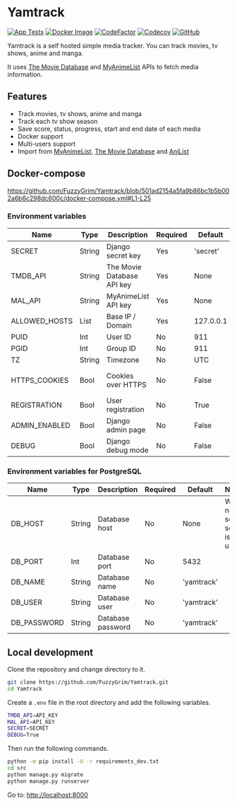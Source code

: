 # Yamtrack

[![App Tests](https://github.com/FuzzyGrim/Yamtrack/actions/workflows/app-tests.yml/badge.svg)](https://github.com/FuzzyGrim/Yamtrack/actions/workflows/app-tests.yml)
[![Docker Image](https://github.com/FuzzyGrim/Yamtrack/actions/workflows/docker-image.yml/badge.svg)](https://github.com/FuzzyGrim/Yamtrack/actions/workflows/docker-image.yml)
[![CodeFactor](https://www.codefactor.io/repository/github/fuzzygrim/yamtrack/badge)](https://www.codefactor.io/repository/github/fuzzygrim/yamtrack)
[![Codecov](https://codecov.io/github/FuzzyGrim/Yamtrack/branch/main/graph/badge.svg?token=PWUG660120)](https://codecov.io/github/FuzzyGrim/Yamtrack)
[![GitHub](https://img.shields.io/badge/license-GPL--3.0-blue)](https://github.com/FuzzyGrim/Yamtrack/blob/main/LICENSE)

Yamtrack is a self hosted simple media tracker. You can track movies, tv shows, anime and manga.

It uses [The Movie Database](https://www.themoviedb.org/) and [MyAnimeList](https://myanimelist.net/) APIs to fetch media information.


## Features

- Track movies, tv shows, anime and manga
- Track each tv show season
- Save score, status, progress, start and end date of each media
- Docker support
- Multi-users support
- Import from [MyAnimeList](https://myanimelist.net/), [The Movie Database](https://www.themoviedb.org/) and [AniList](https://anilist.co/)


## Docker-compose

https://github.com/FuzzyGrim/Yamtrack/blob/501ad2154a5fa9b86bc1b5b002a6b6c298dc600c/docker-compose.yml#L1-L25

### Environment variables

| Name           |  Type       | Description                | Required     | Default    | Notes                                 |
| -------------- | ----------- | -------------------------- | ------------ | ---------- | ------------------------------------- |
| SECRET         | String      | Django secret key          | Yes          | 'secret'   |                                       |
| TMDB_API       | String      | The Movie Database API key | Yes          | None       | Required for movies and tv shows      |
| MAL_API        | String      | MyAnimeList API key        | Yes          | None       | Required for anime and manga          |
| ALLOWED_HOSTS  | List        | Base IP / Domain           | Yes          | 127.0.0.1  | Your list would extend the default    |
| PUID           | Int         | User ID                    | No           | 911        |                                       |
| PGID           | Int         | Group ID                   | No           | 911        |                                       |
| TZ             | String      | Timezone                   | No           | UTC        |                                       |
| HTTPS_COOKIES  | Bool        | Cookies over HTTPS         | No           | False      | [SESSION_COOKIE_SECURE](https://docs.djangoproject.com/en/4.1/ref/settings/#std-setting-SESSION_COOKIE_SECURE) and [CSRF_COOKIE_SECURE](https://docs.djangoproject.com/en/4.1/ref/settings/#std-setting-CSRF_COOKIE_SECURE)|
| REGISTRATION   | Bool        | User registration          | No           | True       |                                       |
| ADMIN_ENABLED  | Bool        | Django admin page          | No           | False      |                                       |
| DEBUG          | Bool        | Django debug mode          | No           | False      |                                       |


### Environment variables for PostgreSQL

| Name           |  Type       | Description                | Required     | Default    | Notes                                 |
| -------------- | ----------- | -------------------------- | ------------ | ---------- | ------------------------------------- |
| DB_HOST        | String      | Database host              | No           | None       | When not set, sqlite is used          |
| DB_PORT        | Int         | Database port              | No           | 5432       |                                       |
| DB_NAME        | String      | Database name              | No           |'yamtrack'  |                                       |
| DB_USER        | String      | Database user              | No           |'yamtrack'  |                                       |
| DB_PASSWORD    | String      | Database password          | No           |'yamtrack'  |                                       |


## Local development

Clone the repository and change directory to it.

```bash
git clone https://github.com/FuzzyGrim/Yamtrack.git
cd Yamtrack
```

Create a `.env` file in the root directory and add the following variables.

```bash
TMDB_API=API_KEY
MAL_API=API_KEY
SECRET=SECRET
DEBUG=True
```

Then run the following commands.

```bash
python -m pip install -U -r requirements_dev.txt
cd src
python manage.py migrate
python manage.py runserver
```

Go to: [http://localhost:8000](http://localhost:8000)
